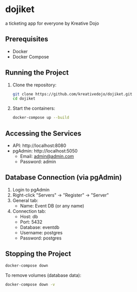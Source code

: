 # dojiket
a ticketing app for everyone by Kreative Dojo

## Prerequisites

- Docker
- Docker Compose

## Running the Project

1. Clone the repository:
   ```bash
   git clone https://github.com/kreativedojo/dojiket.git
   cd dojiket
   ```

2. Start the containers:
   ```bash
   docker-compose up --build
   ```

## Accessing the Services

- API: http://localhost:8080
- pgAdmin: http://localhost:5050
  - Email: admin@admin.com
  - Password: admin

## Database Connection (via pgAdmin)

1. Login to pgAdmin
2. Right-click "Servers" → "Register" → "Server"
3. General tab:
   - Name: Event DB (or any name)
4. Connection tab:
   - Host: db
   - Port: 5432
   - Database: eventdb
   - Username: postgres
   - Password: postgres

## Stopping the Project

```bash
docker-compose down
```

To remove volumes (database data):
```bash
docker-compose down -v
```

